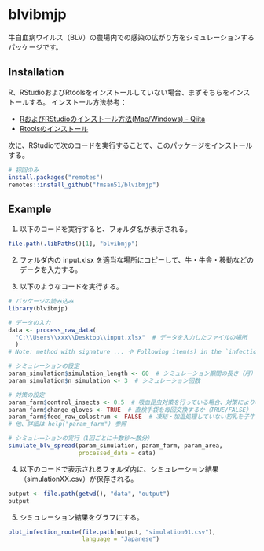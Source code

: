 
<!-- README.md is generated from README.Rmd. Please edit that file -->

# blvibmjp

<!-- badges: start -->

<!-- badges: end -->

<!--
## Installation

You can install the released version of blvibmjp from [CRAN](https://CRAN.R-project.org) with:

``` r
install.packages("blvibmjp")
```
-->

牛白血病ウイルス（BLV）の農場内での感染の広がり方をシミュレーションするパッケージです。

## Installation

R、RStudioおよびRtoolsをインストールしていない場合、まずそちらをインストールする。 インストール方法参考：

  - [RおよびRStudioのインストール方法(Mac/Windows) -
    Qiita](https://qiita.com/daifuku_mochi2/items/ad0b398e6affd0688c97)
  - [Rtoolsのインストール](https://k-metrics.github.io/cabinet/env_install_tls.html)

次に、RStudioで次のコードを実行することで、このパッケージをインストールする。

``` r
# 初回のみ
install.packages("remotes")
remotes::install_github("fmsan51/blvibmjp")
```

## Example

1.  以下のコードを実行すると、フォルダ名が表示される。

<!-- end list -->

``` r
file.path(.libPaths()[1], "blvibmjp")
```

2.  フォルダ内の input.xlsx を適当な場所にコピーして、牛・牛舎・移動などのデータを入力する。

3.  以下のようなコードを実行する。

<!-- end list -->

``` r
# パッケージの読み込み
library(blvibmjp)

# データの入力
data <- process_raw_data(
  "C:\\Users\\xxx\\Desktop\\input.xlsx"  # データを入力したファイルの場所
  )
# Note: method with signature ... や Following item(s) in the `infection_status` ... というメッセージは無視してOK

# シミュレーションの設定
param_simulation$simulation_length <- 60  # シミュレーション期間の長さ（月）
param_simulation$n_simulation <- 3  # シミュレーション回数

# 対策の設定
param_farm$control_insects <- 0.5  # 吸血昆虫対策を行っている場合、対策により吸血昆虫がどれだけ減少するか（0.5＝50%減）
param_farm$change_gloves <- TRUE  # 直検手袋を毎回交換するか（TRUE/FALSE）
param_farm$feed_raw_colostrum <- FALSE  # 凍結・加温処理していない初乳を子牛に与えているか
# 他、詳細は help("param_farm") 参照

# シミュレーションの実行（1回ごとに十数秒～数分）
simulate_blv_spread(param_simulation, param_farm, param_area,
                    processed_data = data)
```

4.  以下のコードで表示されるフォルダ内に、シミュレーション結果（simulationXX.csv）が保存される。

<!-- end list -->

``` r
output <- file.path(getwd(), "data", "output")
output
```

5.  シミュレーション結果をグラフにする。

<!-- end list -->

``` r
plot_infection_route(file.path(output, "simulation01.csv"),
                     language = "Japanese")
```
